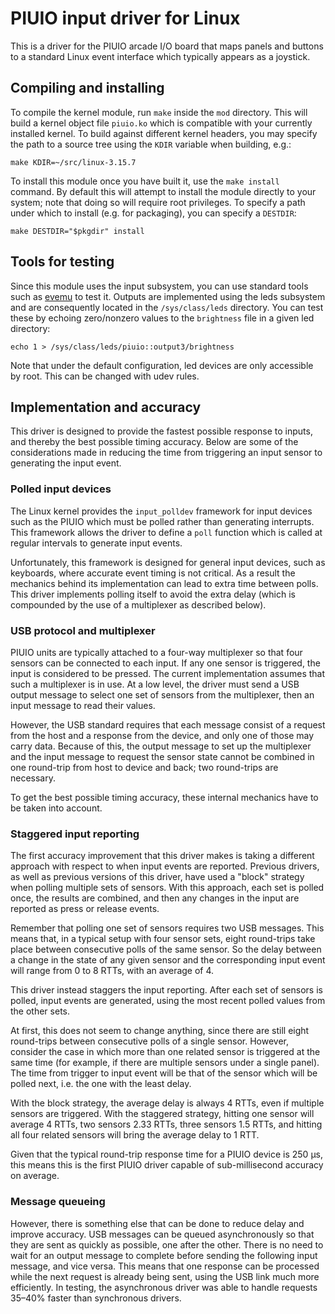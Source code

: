 PIUIO input driver for Linux
============================

This is a driver for the PIUIO arcade I/O board that maps panels and buttons to
a standard Linux event interface which typically appears as a joystick.


Compiling and installing
------------------------

To compile the kernel module, run `make` inside the `mod` directory.  This will
build a kernel object file `piuio.ko` which is compatible with your currently
installed kernel.  To build against different kernel headers, you may specify
the path to a source tree using the `KDIR` variable when building, e.g.:

    make KDIR=~/src/linux-3.15.7

To install this module once you have built it, use the `make install` command.
By default this will attempt to install the module directly to your system;
note that doing so will require root privileges.  To specify a path under
which to install (e.g. for packaging), you can specify a `DESTDIR`:

    make DESTDIR="$pkgdir" install


Tools for testing
-----------------

Since this module uses the input subsystem, you can use standard tools such as
[evemu](http://cgit.freedesktop.org/evemu/) to test it.  Outputs are
implemented using the leds subsystem and are consequently located in the
`/sys/class/leds` directory.  You can test these by echoing zero/nonzero values
to the `brightness` file in a given led directory:

    echo 1 > /sys/class/leds/piuio::output3/brightness

Note that under the default configuration, led devices are only accessible by
root.  This can be changed with udev rules.


Implementation and accuracy
---------------------------

This driver is designed to provide the fastest possible response to
inputs, and thereby the best possible timing accuracy.  Below are some of
the considerations made in reducing the time from triggering an input
sensor to generating the input event.


### Polled input devices ###

The Linux kernel provides the `input_polldev` framework for input devices
such as the PIUIO which must be polled rather than generating interrupts.
This framework allows the driver to define a `poll` function which is
called at regular intervals to generate input events.

Unfortunately, this framework is designed for general input devices, such
as keyboards, where accurate event timing is not critical.  As a result
the mechanics behind its implementation can lead to extra time between
polls.  This driver implements polling itself to avoid the extra delay
(which is compounded by the use of a multiplexer as described below).


### USB protocol and multiplexer ###

PIUIO units are typically attached to a four-way multiplexer so that four
sensors can be connected to each input.  If any one sensor is triggered, the
input is considered to be pressed.  The current implementation assumes that
such a multiplexer is in use.  At a low level, the driver must send a USB
output message to select one set of sensors from the multiplexer, then an
input message to read their values.

However, the USB standard requires that each message consist of a request
from the host and a response from the device, and only one of those may
carry data.  Because of this, the output message to set up the multiplexer
and the input message to request the sensor state cannot be combined in
one round-trip from host to device and back; two round-trips are
necessary.

To get the best possible timing accuracy, these internal mechanics have to
be taken into account.


### Staggered input reporting ###

The first accuracy improvement that this driver makes is taking a different
approach with respect to when input events are reported.  Previous drivers,
as well as previous versions of this driver, have used a "block" strategy
when polling multiple sets of sensors.  With this approach, each set is
polled once, the results are combined, and then any changes in the input are
reported as press or release events.

Remember that polling one set of sensors requires two USB messages.  This
means that, in a typical setup with four sensor sets, eight round-trips take
place between consecutive polls of the same sensor.  So the delay between a
change in the state of any given sensor and the corresponding input event
will range from 0 to 8 RTTs, with an average of 4.

This driver instead staggers the input reporting.  After each set of sensors
is polled, input events are generated, using the most recent polled values
from the other sets.

At first, this does not seem to change anything, since there are still eight
round-trips between consecutive polls of a single sensor.  However, consider
the case in which more than one related sensor is triggered at the same time
(for example, if there are multiple sensors under a single panel).  The time
from trigger to input event will be that of the sensor which will be polled
next, i.e. the one with the least delay.

With the block strategy, the average delay is always 4 RTTs, even if
multiple sensors are triggered.  With the staggered strategy, hitting one
sensor will average 4 RTTs, two sensors 2.33 RTTs, three sensors 1.5 RTTs,
and hitting all four related sensors will bring the average delay to 1 RTT.

Given that the typical round-trip response time for a PIUIO device is 250
μs, this means this is the first PIUIO driver capable of sub-millisecond
accuracy on average.


### Message queueing ###

However, there is something else that can be done to reduce delay and
improve accuracy.  USB messages can be queued asynchronously so that they
are sent as quickly as possible, one after the other.  There is no need to
wait for an output message to complete before sending the following input
message, and vice versa.  This means that one response can be processed
while the next request is already being sent, using the USB link much more
efficiently.  In testing, the asynchronous driver was able to handle
requests 35–40% faster than synchronous drivers.
